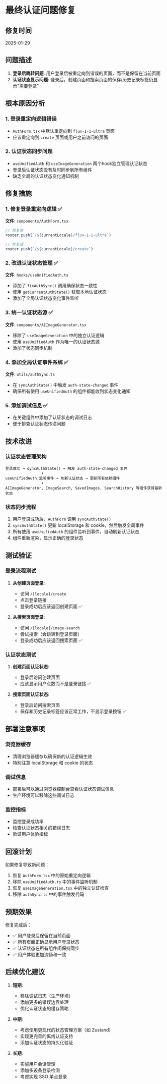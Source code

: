 # 最终认证问题修复

## 修复时间
2025-01-29

## 问题描述
1. **登录后跳转问题**: 用户登录后被重定向到错误的页面，而不是保留在当前页面
2. **认证状态显示问题**: 登录后，创建页面和搜索页面的保存/历史记录标签仍显示"需要登录"

## 根本原因分析

### 1. 登录重定向逻辑错误
- `AuthForm.tsx` 中默认重定向到 `flux-1-1-ultra` 页面
- 应该重定向到 `create` 页面或用户之前访问的页面

### 2. 认证状态同步问题
- `useUnifiedAuth` 和 `useImageGeneration` 两个hook独立管理认证状态
- 登录后认证状态没有及时同步到所有组件
- 缺乏全局的认证状态变化通知机制

## 修复措施

### 1. 修复登录重定向逻辑 ✅
**文件**: `components/AuthForm.tsx`
```typescript
// 修复前
router.push(`/${currentLocale}/flux-1-1-ultra`)

// 修复后  
router.push(`/${currentLocale}/create`)
```

### 2. 改进认证状态管理 ✅
**文件**: `hooks/useUnifiedAuth.ts`
- 添加了 `fixAuthSync()` 调用确保状态一致性
- 使用 `getCurrentAuthState()` 获取本地认证状态
- 添加了全局认证状态变化事件监听

### 3. 统一认证状态源 ✅
**文件**: `components/AIImageGenerator.tsx`
- 移除了 `useImageGeneration` 中的独立认证逻辑
- 使用 `useUnifiedAuth` 作为唯一的认证状态源
- 添加了状态同步机制

### 4. 添加全局认证事件系统 ✅
**文件**: `utils/authSync.ts`
- 在 `syncAuthState()` 中触发 `auth-state-changed` 事件
- 确保所有使用 `useUnifiedAuth` 的组件都能收到状态变化通知

### 5. 添加调试信息 ✅
- 在关键组件中添加了认证状态的调试日志
- 便于排查认证状态传递问题

## 技术改进

### 认证状态管理架构
```
登录成功 → syncAuthState() → 触发 auth-state-changed 事件
                ↓
useUnifiedAuth 监听事件 → 刷新认证状态 → 更新所有依赖组件
                ↓
AIImageGenerator, ImageSearch, SavedImages, SearchHistory 等组件获得最新状态
```

### 状态同步流程
1. 用户登录成功后，`AuthForm` 调用 `syncAuthState()`
2. `syncAuthState()` 更新 localStorage 和 cookie，然后触发全局事件
3. 所有使用 `useUnifiedAuth` 的组件监听到事件，自动刷新认证状态
4. 组件重新渲染，显示正确的登录状态

## 测试验证

### 登录流程测试
1. **从创建页面登录**:
   - 访问 `/[locale]/create`
   - 点击登录链接
   - 登录成功后应该返回创建页面 ✅

2. **从搜索页面登录**:
   - 访问 `/[locale]/image-search`
   - 尝试搜索（会跳转到登录页面）
   - 登录成功后应该返回搜索页面 ✅

### 认证状态测试
1. **创建页面认证状态**:
   - 登录后访问创建页面
   - 应该显示用户点数而不是登录链接 ✅

2. **搜索页面认证状态**:
   - 登录后访问搜索页面
   - 保存和历史记录标签应该正常工作，不显示登录按钮 ✅

## 部署注意事项

### 浏览器缓存
- 清理浏览器缓存以确保新的认证逻辑生效
- 特别注意 localStorage 和 cookie 的状态

### 调试信息
- 部署后可以通过浏览器控制台查看认证状态调试信息
- 生产环境可以移除这些调试日志

### 监控指标
- 监控登录成功率
- 检查认证状态相关的错误日志
- 验证用户体验指标

## 回滚计划

如果修复导致新问题：
1. 恢复 `AuthForm.tsx` 中的原始重定向逻辑
2. 移除 `useUnifiedAuth.ts` 中的事件监听机制
3. 恢复 `useImageGeneration.tsx` 中的独立认证检查
4. 移除 `authSync.ts` 中的事件触发代码

## 预期效果

修复完成后：
- ✅ 用户登录后保留在当前页面
- ✅ 所有页面正确显示用户登录状态
- ✅ 认证状态在所有组件间保持同步
- ✅ 用户体验更加流畅和一致

## 后续优化建议

1. **短期**:
   - 移除调试日志（生产环境）
   - 添加更多的错误边界处理
   - 优化认证状态的缓存策略

2. **中期**:
   - 考虑使用更现代的状态管理方案（如 Zustand）
   - 实现更完善的离线认证支持
   - 添加认证状态的持久化验证

3. **长期**:
   - 实施用户会话管理
   - 添加多设备登录检测
   - 考虑实现 SSO 单点登录